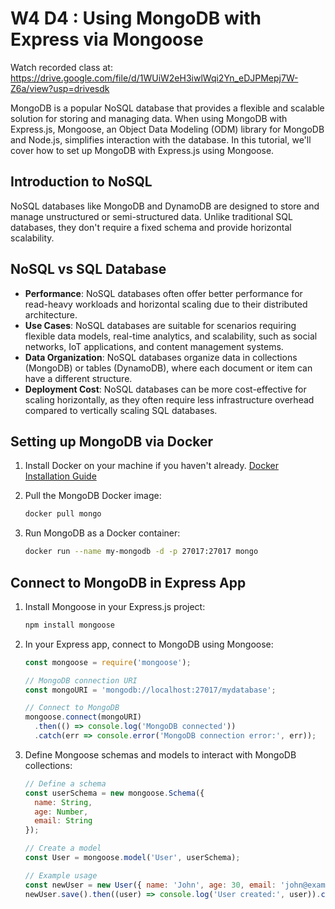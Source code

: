 # W4 D4 : Using MongoDB with Express via Mongoose

Watch recorded class at:
https://drive.google.com/file/d/1WUiW2eH3iwlWqi2Yn_eDJPMepj7W-Z6a/view?usp=drivesdk

MongoDB is a popular NoSQL database that provides a flexible and scalable solution for storing and managing data. When using MongoDB with Express.js, Mongoose, an Object Data Modeling (ODM) library for MongoDB and Node.js, simplifies interaction with the database. In this tutorial, we'll cover how to set up MongoDB with Express.js using Mongoose.

## Introduction to NoSQL

NoSQL databases like MongoDB and DynamoDB are designed to store and manage unstructured or semi-structured data. Unlike traditional SQL databases, they don't require a fixed schema and provide horizontal scalability.

## NoSQL vs SQL Database

- **Performance**: NoSQL databases often offer better performance for read-heavy workloads and horizontal scaling due to their distributed architecture.
- **Use Cases**: NoSQL databases are suitable for scenarios requiring flexible data models, real-time analytics, and scalability, such as social networks, IoT applications, and content management systems.
- **Data Organization**: NoSQL databases organize data in collections (MongoDB) or tables (DynamoDB), where each document or item can have a different structure.
- **Deployment Cost**: NoSQL databases can be more cost-effective for scaling horizontally, as they often require less infrastructure overhead compared to vertically scaling SQL databases.

## Setting up MongoDB via Docker

1. Install Docker on your machine if you haven't already. [Docker Installation Guide](https://docs.docker.com/get-docker/)
2. Pull the MongoDB Docker image:

   ```bash
   docker pull mongo
   ```

3. Run MongoDB as a Docker container:

   ```bash
   docker run --name my-mongodb -d -p 27017:27017 mongo
   ```

## Connect to MongoDB in Express App

1. Install Mongoose in your Express.js project:

   ```bash
   npm install mongoose
   ```

2. In your Express app, connect to MongoDB using Mongoose:

   ```javascript
   const mongoose = require('mongoose');

   // MongoDB connection URI
   const mongoURI = 'mongodb://localhost:27017/mydatabase';

   // Connect to MongoDB
   mongoose.connect(mongoURI)
     .then(() => console.log('MongoDB connected'))
     .catch(err => console.error('MongoDB connection error:', err));
   ```

3. Define Mongoose schemas and models to interact with MongoDB collections:

   ```javascript
   // Define a schema
   const userSchema = new mongoose.Schema({
     name: String,
     age: Number,
     email: String
   });

   // Create a model
   const User = mongoose.model('User', userSchema);

   // Example usage
   const newUser = new User({ name: 'John', age: 30, email: 'john@example.com' });
   newUser.save().then((user) => console.log('User created:', user)).catch(err => console.error('Error:', err));
   ```